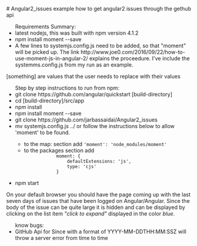 <p>
# Angular2_issues
example how to get angular2 issues through the gethub api 
<ul>Requirements Summary: 
  <li>latest nodejs, this was built with npm version 4.1.2 </li>
  <li> npm install moment --save  </li>
  <li> A few lines to systemjs.config.js need to be added,  so that "moment" will be picked up. The link http://www.joe0.com/2016/09/22/how-to-use-moment-js-in-angular-2/  explains the proceedure. I've include the systemms.config.js from my run as an example.
  </li>
</ul>
</p>
<p>
[something] are values that the user needs to replace with their values
 <br>
<ul>Step by step instructions to run from npm:
<li>  git clone https://github.com/angular/quickstart [build-directory] </li>
<li> cd [build-directory]/src/app  </li>
<li> npm install </li>
<li> npm install moment --save </li>
<li> git clone https://github.com/jarbassaidai/Angular2_issues </li>
<li> mv systemjs.config.js ../  or follow the instructions below to allow 'moment' to be found.   </li>
    <ul>
    <li> to the map: section add <code>'moment': 'node_modules/moment'  </code> </li>
      <li> to the packages section add 
       <code> 
            moment: {
                defaultExtensions: 'js',
                type: 'cjs'
            }
       </code>
      </li>
    </ul>
<li> npm start </li>
</ul>
</p>
<p> On your default browser you should have the page coming up with the last seven days of issues that have been logged on Angular/Angular.  Since the body of the issue can be quite large it is hidden and can be displayed by clicking on the list item 
<em>"click to expand"</em> displayed in the color <em>blue</em>. 
</p>
<ul> know bugs: 
<li> GitHub Api for Since with a format of YYYY-MM-DDTHH:MM:SSZ will throw a server error from time to time </li> 
</ul>
